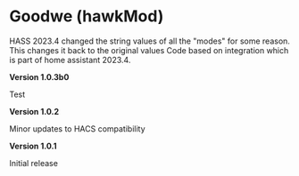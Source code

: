 # Goodwe (hawkMod)


HASS 2023.4 changed the string values of all the "modes" for some reason. This changes it back to the original values
Code based on integration which is part of home assistant 2023.4.



**Version 1.0.3b0**

Test


**Version 1.0.2**

Minor updates to HACS compatibility

**Version 1.0.1**

Initial release